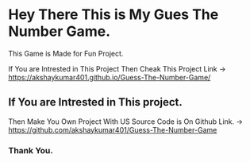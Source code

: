 # Hey There This is My Gues The Number Game.

This Game is Made for Fun Project.

If You are Intrested in This Project Then Cheak This Project Link
  -> https://akshaykumar401.github.io/Guess-The-Number-Game/

## If You are Intrested in This project.
Then Make You Own Project With US Source Code is On Github Link.
  -> https://github.com/akshaykumar401/Guess-The-Number-Game

### Thank You.
